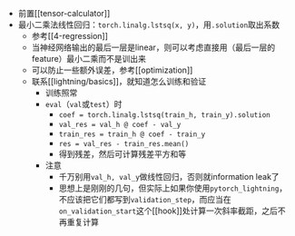 - 前置[[tensor-calculator]]
- 最小二乘法线性回归：`torch.linalg.lstsq(x, y)`，用`.solution`取出系数
  - 参考[[4-regression]]
  - 当神经网络输出的最后一层是linear，则可以考虑直接用（最后一层的feature）最小二乘而不是训出来
  - 可以防止一些额外误差，参考[[optimization]]
  - 联系[[lightning/basics]]，就知道怎么训练和验证
    - 训练照常
    - `eval`（`val`或`test`）时
      - `coef = torch.linalg.lstsq(train_h, train_y).solution`
      - `val_res = val_h @ coef - val_y`
      - `train_res = train_h @ coef - train_y`
      - `res = val_res - train_res.mean()`
      - 得到残差，然后可计算残差平方和等
    - 注意
      - 千万别用`val_h, val_y`做线性回归，否则就information leak了
      - 思想上是刚刚的几句，但实际上如果你使用`pytorch_lightning`，不应该把它们都写到`validation_step`，而应当在`on_validation_start`这个[[hook]]处计算一次斜率截距，之后不再重复计算